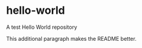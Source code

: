 hello-world
===========

A test Hello World repository

This additional paragraph makes the README better.
